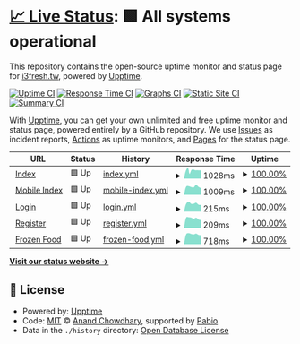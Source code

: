 # [📈 Live Status](https://i3fresh-tw.github.io/status.i3fresh.tw): <!--live status--> **🟩 All systems operational**

This repository contains the open-source uptime monitor and status page for [i3fresh.tw](https://i3fresh.tw/), powered by [Upptime](https://github.com/upptime/upptime).

[![Uptime CI](https://github.com/i3fresh-tw/status.i3fresh.tw/workflows/Uptime%20CI/badge.svg)](https://github.com/i3fresh-tw/status.i3fresh.tw/actions?query=workflow%3A%22Uptime+CI%22)
[![Response Time CI](https://github.com/i3fresh-tw/status.i3fresh.tw/workflows/Response%20Time%20CI/badge.svg)](https://github.com/i3fresh-tw/status.i3fresh.tw/actions?query=workflow%3A%22Response+Time+CI%22)
[![Graphs CI](https://github.com/i3fresh-tw/status.i3fresh.tw/workflows/Graphs%20CI/badge.svg)](https://github.com/i3fresh-tw/status.i3fresh.tw/actions?query=workflow%3A%22Graphs+CI%22)
[![Static Site CI](https://github.com/i3fresh-tw/status.i3fresh.tw/workflows/Static%20Site%20CI/badge.svg)](https://github.com/i3fresh-tw/status.i3fresh.tw/actions?query=workflow%3A%22Static+Site+CI%22)
[![Summary CI](https://github.com/i3fresh-tw/status.i3fresh.tw/workflows/Summary%20CI/badge.svg)](https://github.com/i3fresh-tw/status.i3fresh.tw/actions?query=workflow%3A%22Summary+CI%22)

With [Upptime](https://upptime.js.org), you can get your own unlimited and free uptime monitor and status page, powered entirely by a GitHub repository. We use [Issues](https://github.com/i3fresh-tw/status.i3fresh.tw/issues) as incident reports, [Actions](https://github.com/i3fresh-tw/status.i3fresh.tw/actions) as uptime monitors, and [Pages](https://i3fresh-tw.github.io/status.i3fresh.tw) for the status page.

<!--start: status pages-->
<!-- This summary is generated by Upptime (https://github.com/upptime/upptime) -->
<!-- Do not edit this manually, your changes will be overwritten -->
<!-- prettier-ignore -->
| URL | Status | History | Response Time | Uptime |
| --- | ------ | ------- | ------------- | ------ |
| <img alt="" src="https://icons.duckduckgo.com/ip3/i3fresh.tw.ico" height="13"> [Index](https://i3fresh.tw/index.html) | 🟩 Up | [index.yml](https://github.com/i3fresh-tw/status.i3fresh.tw/commits/HEAD/history/index.yml) | <details><summary><img alt="Response time graph" src="./graphs/index/response-time-week.png" height="20"> 1028ms</summary><br><a href="https://status.i3fresh.tw/history/index"><img alt="Response time 1108" src="https://img.shields.io/endpoint?url=https%3A%2F%2Fraw.githubusercontent.com%2Fi3fresh-tw%2Fstatus.i3fresh.tw%2FHEAD%2Fapi%2Findex%2Fresponse-time.json"></a><br><a href="https://status.i3fresh.tw/history/index"><img alt="24-hour response time 1075" src="https://img.shields.io/endpoint?url=https%3A%2F%2Fraw.githubusercontent.com%2Fi3fresh-tw%2Fstatus.i3fresh.tw%2FHEAD%2Fapi%2Findex%2Fresponse-time-day.json"></a><br><a href="https://status.i3fresh.tw/history/index"><img alt="7-day response time 1028" src="https://img.shields.io/endpoint?url=https%3A%2F%2Fraw.githubusercontent.com%2Fi3fresh-tw%2Fstatus.i3fresh.tw%2FHEAD%2Fapi%2Findex%2Fresponse-time-week.json"></a><br><a href="https://status.i3fresh.tw/history/index"><img alt="30-day response time 1014" src="https://img.shields.io/endpoint?url=https%3A%2F%2Fraw.githubusercontent.com%2Fi3fresh-tw%2Fstatus.i3fresh.tw%2FHEAD%2Fapi%2Findex%2Fresponse-time-month.json"></a><br><a href="https://status.i3fresh.tw/history/index"><img alt="1-year response time 1108" src="https://img.shields.io/endpoint?url=https%3A%2F%2Fraw.githubusercontent.com%2Fi3fresh-tw%2Fstatus.i3fresh.tw%2FHEAD%2Fapi%2Findex%2Fresponse-time-year.json"></a></details> | <details><summary><a href="https://status.i3fresh.tw/history/index">100.00%</a></summary><a href="https://status.i3fresh.tw/history/index"><img alt="All-time uptime 99.99%" src="https://img.shields.io/endpoint?url=https%3A%2F%2Fraw.githubusercontent.com%2Fi3fresh-tw%2Fstatus.i3fresh.tw%2FHEAD%2Fapi%2Findex%2Fuptime.json"></a><br><a href="https://status.i3fresh.tw/history/index"><img alt="24-hour uptime 100.00%" src="https://img.shields.io/endpoint?url=https%3A%2F%2Fraw.githubusercontent.com%2Fi3fresh-tw%2Fstatus.i3fresh.tw%2FHEAD%2Fapi%2Findex%2Fuptime-day.json"></a><br><a href="https://status.i3fresh.tw/history/index"><img alt="7-day uptime 100.00%" src="https://img.shields.io/endpoint?url=https%3A%2F%2Fraw.githubusercontent.com%2Fi3fresh-tw%2Fstatus.i3fresh.tw%2FHEAD%2Fapi%2Findex%2Fuptime-week.json"></a><br><a href="https://status.i3fresh.tw/history/index"><img alt="30-day uptime 99.96%" src="https://img.shields.io/endpoint?url=https%3A%2F%2Fraw.githubusercontent.com%2Fi3fresh-tw%2Fstatus.i3fresh.tw%2FHEAD%2Fapi%2Findex%2Fuptime-month.json"></a><br><a href="https://status.i3fresh.tw/history/index"><img alt="1-year uptime 99.99%" src="https://img.shields.io/endpoint?url=https%3A%2F%2Fraw.githubusercontent.com%2Fi3fresh-tw%2Fstatus.i3fresh.tw%2FHEAD%2Fapi%2Findex%2Fuptime-year.json"></a></details>
| <img alt="" src="https://icons.duckduckgo.com/ip3/mob.i3fresh.tw.ico" height="13"> [Mobile Index](https://mob.i3fresh.tw/index.html) | 🟩 Up | [mobile-index.yml](https://github.com/i3fresh-tw/status.i3fresh.tw/commits/HEAD/history/mobile-index.yml) | <details><summary><img alt="Response time graph" src="./graphs/mobile-index/response-time-week.png" height="20"> 1009ms</summary><br><a href="https://status.i3fresh.tw/history/mobile-index"><img alt="Response time 1045" src="https://img.shields.io/endpoint?url=https%3A%2F%2Fraw.githubusercontent.com%2Fi3fresh-tw%2Fstatus.i3fresh.tw%2FHEAD%2Fapi%2Fmobile-index%2Fresponse-time.json"></a><br><a href="https://status.i3fresh.tw/history/mobile-index"><img alt="24-hour response time 1082" src="https://img.shields.io/endpoint?url=https%3A%2F%2Fraw.githubusercontent.com%2Fi3fresh-tw%2Fstatus.i3fresh.tw%2FHEAD%2Fapi%2Fmobile-index%2Fresponse-time-day.json"></a><br><a href="https://status.i3fresh.tw/history/mobile-index"><img alt="7-day response time 1009" src="https://img.shields.io/endpoint?url=https%3A%2F%2Fraw.githubusercontent.com%2Fi3fresh-tw%2Fstatus.i3fresh.tw%2FHEAD%2Fapi%2Fmobile-index%2Fresponse-time-week.json"></a><br><a href="https://status.i3fresh.tw/history/mobile-index"><img alt="30-day response time 967" src="https://img.shields.io/endpoint?url=https%3A%2F%2Fraw.githubusercontent.com%2Fi3fresh-tw%2Fstatus.i3fresh.tw%2FHEAD%2Fapi%2Fmobile-index%2Fresponse-time-month.json"></a><br><a href="https://status.i3fresh.tw/history/mobile-index"><img alt="1-year response time 1045" src="https://img.shields.io/endpoint?url=https%3A%2F%2Fraw.githubusercontent.com%2Fi3fresh-tw%2Fstatus.i3fresh.tw%2FHEAD%2Fapi%2Fmobile-index%2Fresponse-time-year.json"></a></details> | <details><summary><a href="https://status.i3fresh.tw/history/mobile-index">100.00%</a></summary><a href="https://status.i3fresh.tw/history/mobile-index"><img alt="All-time uptime 100.00%" src="https://img.shields.io/endpoint?url=https%3A%2F%2Fraw.githubusercontent.com%2Fi3fresh-tw%2Fstatus.i3fresh.tw%2FHEAD%2Fapi%2Fmobile-index%2Fuptime.json"></a><br><a href="https://status.i3fresh.tw/history/mobile-index"><img alt="24-hour uptime 100.00%" src="https://img.shields.io/endpoint?url=https%3A%2F%2Fraw.githubusercontent.com%2Fi3fresh-tw%2Fstatus.i3fresh.tw%2FHEAD%2Fapi%2Fmobile-index%2Fuptime-day.json"></a><br><a href="https://status.i3fresh.tw/history/mobile-index"><img alt="7-day uptime 100.00%" src="https://img.shields.io/endpoint?url=https%3A%2F%2Fraw.githubusercontent.com%2Fi3fresh-tw%2Fstatus.i3fresh.tw%2FHEAD%2Fapi%2Fmobile-index%2Fuptime-week.json"></a><br><a href="https://status.i3fresh.tw/history/mobile-index"><img alt="30-day uptime 100.00%" src="https://img.shields.io/endpoint?url=https%3A%2F%2Fraw.githubusercontent.com%2Fi3fresh-tw%2Fstatus.i3fresh.tw%2FHEAD%2Fapi%2Fmobile-index%2Fuptime-month.json"></a><br><a href="https://status.i3fresh.tw/history/mobile-index"><img alt="1-year uptime 100.00%" src="https://img.shields.io/endpoint?url=https%3A%2F%2Fraw.githubusercontent.com%2Fi3fresh-tw%2Fstatus.i3fresh.tw%2FHEAD%2Fapi%2Fmobile-index%2Fuptime-year.json"></a></details>
| <img alt="" src="https://icons.duckduckgo.com/ip3/i3fresh.tw.ico" height="13"> [Login](https://i3fresh.tw/login.html) | 🟩 Up | [login.yml](https://github.com/i3fresh-tw/status.i3fresh.tw/commits/HEAD/history/login.yml) | <details><summary><img alt="Response time graph" src="./graphs/login/response-time-week.png" height="20"> 215ms</summary><br><a href="https://status.i3fresh.tw/history/login"><img alt="Response time 196" src="https://img.shields.io/endpoint?url=https%3A%2F%2Fraw.githubusercontent.com%2Fi3fresh-tw%2Fstatus.i3fresh.tw%2FHEAD%2Fapi%2Flogin%2Fresponse-time.json"></a><br><a href="https://status.i3fresh.tw/history/login"><img alt="24-hour response time 235" src="https://img.shields.io/endpoint?url=https%3A%2F%2Fraw.githubusercontent.com%2Fi3fresh-tw%2Fstatus.i3fresh.tw%2FHEAD%2Fapi%2Flogin%2Fresponse-time-day.json"></a><br><a href="https://status.i3fresh.tw/history/login"><img alt="7-day response time 215" src="https://img.shields.io/endpoint?url=https%3A%2F%2Fraw.githubusercontent.com%2Fi3fresh-tw%2Fstatus.i3fresh.tw%2FHEAD%2Fapi%2Flogin%2Fresponse-time-week.json"></a><br><a href="https://status.i3fresh.tw/history/login"><img alt="30-day response time 192" src="https://img.shields.io/endpoint?url=https%3A%2F%2Fraw.githubusercontent.com%2Fi3fresh-tw%2Fstatus.i3fresh.tw%2FHEAD%2Fapi%2Flogin%2Fresponse-time-month.json"></a><br><a href="https://status.i3fresh.tw/history/login"><img alt="1-year response time 196" src="https://img.shields.io/endpoint?url=https%3A%2F%2Fraw.githubusercontent.com%2Fi3fresh-tw%2Fstatus.i3fresh.tw%2FHEAD%2Fapi%2Flogin%2Fresponse-time-year.json"></a></details> | <details><summary><a href="https://status.i3fresh.tw/history/login">100.00%</a></summary><a href="https://status.i3fresh.tw/history/login"><img alt="All-time uptime 100.00%" src="https://img.shields.io/endpoint?url=https%3A%2F%2Fraw.githubusercontent.com%2Fi3fresh-tw%2Fstatus.i3fresh.tw%2FHEAD%2Fapi%2Flogin%2Fuptime.json"></a><br><a href="https://status.i3fresh.tw/history/login"><img alt="24-hour uptime 100.00%" src="https://img.shields.io/endpoint?url=https%3A%2F%2Fraw.githubusercontent.com%2Fi3fresh-tw%2Fstatus.i3fresh.tw%2FHEAD%2Fapi%2Flogin%2Fuptime-day.json"></a><br><a href="https://status.i3fresh.tw/history/login"><img alt="7-day uptime 100.00%" src="https://img.shields.io/endpoint?url=https%3A%2F%2Fraw.githubusercontent.com%2Fi3fresh-tw%2Fstatus.i3fresh.tw%2FHEAD%2Fapi%2Flogin%2Fuptime-week.json"></a><br><a href="https://status.i3fresh.tw/history/login"><img alt="30-day uptime 100.00%" src="https://img.shields.io/endpoint?url=https%3A%2F%2Fraw.githubusercontent.com%2Fi3fresh-tw%2Fstatus.i3fresh.tw%2FHEAD%2Fapi%2Flogin%2Fuptime-month.json"></a><br><a href="https://status.i3fresh.tw/history/login"><img alt="1-year uptime 100.00%" src="https://img.shields.io/endpoint?url=https%3A%2F%2Fraw.githubusercontent.com%2Fi3fresh-tw%2Fstatus.i3fresh.tw%2FHEAD%2Fapi%2Flogin%2Fuptime-year.json"></a></details>
| <img alt="" src="https://icons.duckduckgo.com/ip3/i3fresh.tw.ico" height="13"> [Register](https://i3fresh.tw/register.html) | 🟩 Up | [register.yml](https://github.com/i3fresh-tw/status.i3fresh.tw/commits/HEAD/history/register.yml) | <details><summary><img alt="Response time graph" src="./graphs/register/response-time-week.png" height="20"> 209ms</summary><br><a href="https://status.i3fresh.tw/history/register"><img alt="Response time 196" src="https://img.shields.io/endpoint?url=https%3A%2F%2Fraw.githubusercontent.com%2Fi3fresh-tw%2Fstatus.i3fresh.tw%2FHEAD%2Fapi%2Fregister%2Fresponse-time.json"></a><br><a href="https://status.i3fresh.tw/history/register"><img alt="24-hour response time 225" src="https://img.shields.io/endpoint?url=https%3A%2F%2Fraw.githubusercontent.com%2Fi3fresh-tw%2Fstatus.i3fresh.tw%2FHEAD%2Fapi%2Fregister%2Fresponse-time-day.json"></a><br><a href="https://status.i3fresh.tw/history/register"><img alt="7-day response time 209" src="https://img.shields.io/endpoint?url=https%3A%2F%2Fraw.githubusercontent.com%2Fi3fresh-tw%2Fstatus.i3fresh.tw%2FHEAD%2Fapi%2Fregister%2Fresponse-time-week.json"></a><br><a href="https://status.i3fresh.tw/history/register"><img alt="30-day response time 194" src="https://img.shields.io/endpoint?url=https%3A%2F%2Fraw.githubusercontent.com%2Fi3fresh-tw%2Fstatus.i3fresh.tw%2FHEAD%2Fapi%2Fregister%2Fresponse-time-month.json"></a><br><a href="https://status.i3fresh.tw/history/register"><img alt="1-year response time 196" src="https://img.shields.io/endpoint?url=https%3A%2F%2Fraw.githubusercontent.com%2Fi3fresh-tw%2Fstatus.i3fresh.tw%2FHEAD%2Fapi%2Fregister%2Fresponse-time-year.json"></a></details> | <details><summary><a href="https://status.i3fresh.tw/history/register">100.00%</a></summary><a href="https://status.i3fresh.tw/history/register"><img alt="All-time uptime 100.00%" src="https://img.shields.io/endpoint?url=https%3A%2F%2Fraw.githubusercontent.com%2Fi3fresh-tw%2Fstatus.i3fresh.tw%2FHEAD%2Fapi%2Fregister%2Fuptime.json"></a><br><a href="https://status.i3fresh.tw/history/register"><img alt="24-hour uptime 100.00%" src="https://img.shields.io/endpoint?url=https%3A%2F%2Fraw.githubusercontent.com%2Fi3fresh-tw%2Fstatus.i3fresh.tw%2FHEAD%2Fapi%2Fregister%2Fuptime-day.json"></a><br><a href="https://status.i3fresh.tw/history/register"><img alt="7-day uptime 100.00%" src="https://img.shields.io/endpoint?url=https%3A%2F%2Fraw.githubusercontent.com%2Fi3fresh-tw%2Fstatus.i3fresh.tw%2FHEAD%2Fapi%2Fregister%2Fuptime-week.json"></a><br><a href="https://status.i3fresh.tw/history/register"><img alt="30-day uptime 100.00%" src="https://img.shields.io/endpoint?url=https%3A%2F%2Fraw.githubusercontent.com%2Fi3fresh-tw%2Fstatus.i3fresh.tw%2FHEAD%2Fapi%2Fregister%2Fuptime-month.json"></a><br><a href="https://status.i3fresh.tw/history/register"><img alt="1-year uptime 100.00%" src="https://img.shields.io/endpoint?url=https%3A%2F%2Fraw.githubusercontent.com%2Fi3fresh-tw%2Fstatus.i3fresh.tw%2FHEAD%2Fapi%2Fregister%2Fuptime-year.json"></a></details>
| <img alt="" src="https://icons.duckduckgo.com/ip3/i3fresh.tw.ico" height="13"> [Frozen Food](https://i3fresh.tw/inpage_47.html) | 🟩 Up | [frozen-food.yml](https://github.com/i3fresh-tw/status.i3fresh.tw/commits/HEAD/history/frozen-food.yml) | <details><summary><img alt="Response time graph" src="./graphs/frozen-food/response-time-week.png" height="20"> 718ms</summary><br><a href="https://status.i3fresh.tw/history/frozen-food"><img alt="Response time 732" src="https://img.shields.io/endpoint?url=https%3A%2F%2Fraw.githubusercontent.com%2Fi3fresh-tw%2Fstatus.i3fresh.tw%2FHEAD%2Fapi%2Ffrozen-food%2Fresponse-time.json"></a><br><a href="https://status.i3fresh.tw/history/frozen-food"><img alt="24-hour response time 842" src="https://img.shields.io/endpoint?url=https%3A%2F%2Fraw.githubusercontent.com%2Fi3fresh-tw%2Fstatus.i3fresh.tw%2FHEAD%2Fapi%2Ffrozen-food%2Fresponse-time-day.json"></a><br><a href="https://status.i3fresh.tw/history/frozen-food"><img alt="7-day response time 718" src="https://img.shields.io/endpoint?url=https%3A%2F%2Fraw.githubusercontent.com%2Fi3fresh-tw%2Fstatus.i3fresh.tw%2FHEAD%2Fapi%2Ffrozen-food%2Fresponse-time-week.json"></a><br><a href="https://status.i3fresh.tw/history/frozen-food"><img alt="30-day response time 611" src="https://img.shields.io/endpoint?url=https%3A%2F%2Fraw.githubusercontent.com%2Fi3fresh-tw%2Fstatus.i3fresh.tw%2FHEAD%2Fapi%2Ffrozen-food%2Fresponse-time-month.json"></a><br><a href="https://status.i3fresh.tw/history/frozen-food"><img alt="1-year response time 732" src="https://img.shields.io/endpoint?url=https%3A%2F%2Fraw.githubusercontent.com%2Fi3fresh-tw%2Fstatus.i3fresh.tw%2FHEAD%2Fapi%2Ffrozen-food%2Fresponse-time-year.json"></a></details> | <details><summary><a href="https://status.i3fresh.tw/history/frozen-food">100.00%</a></summary><a href="https://status.i3fresh.tw/history/frozen-food"><img alt="All-time uptime 99.99%" src="https://img.shields.io/endpoint?url=https%3A%2F%2Fraw.githubusercontent.com%2Fi3fresh-tw%2Fstatus.i3fresh.tw%2FHEAD%2Fapi%2Ffrozen-food%2Fuptime.json"></a><br><a href="https://status.i3fresh.tw/history/frozen-food"><img alt="24-hour uptime 100.00%" src="https://img.shields.io/endpoint?url=https%3A%2F%2Fraw.githubusercontent.com%2Fi3fresh-tw%2Fstatus.i3fresh.tw%2FHEAD%2Fapi%2Ffrozen-food%2Fuptime-day.json"></a><br><a href="https://status.i3fresh.tw/history/frozen-food"><img alt="7-day uptime 100.00%" src="https://img.shields.io/endpoint?url=https%3A%2F%2Fraw.githubusercontent.com%2Fi3fresh-tw%2Fstatus.i3fresh.tw%2FHEAD%2Fapi%2Ffrozen-food%2Fuptime-week.json"></a><br><a href="https://status.i3fresh.tw/history/frozen-food"><img alt="30-day uptime 99.96%" src="https://img.shields.io/endpoint?url=https%3A%2F%2Fraw.githubusercontent.com%2Fi3fresh-tw%2Fstatus.i3fresh.tw%2FHEAD%2Fapi%2Ffrozen-food%2Fuptime-month.json"></a><br><a href="https://status.i3fresh.tw/history/frozen-food"><img alt="1-year uptime 99.99%" src="https://img.shields.io/endpoint?url=https%3A%2F%2Fraw.githubusercontent.com%2Fi3fresh-tw%2Fstatus.i3fresh.tw%2FHEAD%2Fapi%2Ffrozen-food%2Fuptime-year.json"></a></details>

<!--end: status pages-->

[**Visit our status website →**](https://i3fresh-tw.github.io/status.i3fresh.tw)

## 📄 License

- Powered by: [Upptime](https://github.com/upptime/upptime)
- Code: [MIT](./LICENSE) © [Anand Chowdhary](https://anandchowdhary.com), supported by [Pabio](https://pabio.com)
- Data in the `./history` directory: [Open Database License](https://opendatacommons.org/licenses/odbl/1-0/)
